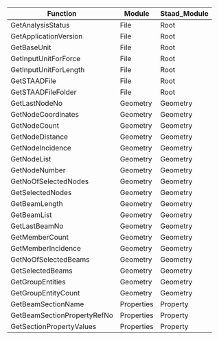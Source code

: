 | Function                    | Module     | Staad_Module | 
|-----------------------------|------------|--------------| 
| GetAnalysisStatus           | File       | Root         | 
| GetApplicationVersion       | File       | Root         | 
| GetBaseUnit                 | File       | Root         | 
| GetInputUnitForForce        | File       | Root         | 
| GetInputUnitForLength       | File       | Root         | 
| GetSTAADFile                | File       | Root         | 
| GetSTAADFileFolder          | File       | Root         | 
| GetLastNodeNo               | Geometry   | Geometry     | 
| GetNodeCoordinates          | Geometry   | Geometry     | 
| GetNodeCount                | Geometry   | Geometry     | 
| GetNodeDistance             | Geometry   | Geometry     | 
| GetNodeIncidence            | Geometry   | Geometry     | 
| GetNodeList                 | Geometry   | Geometry     | 
| GetNodeNumber               | Geometry   | Geometry     | 
| GetNoOfSelectedNodes        | Geometry   | Geometry     | 
| GetSelectedNodes            | Geometry   | Geometry     | 
| GetBeamLength               | Geometry   | Geometry     | 
| GetBeamList                 | Geometry   | Geometry     | 
| GetLastBeamNo               | Geometry   | Geometry     | 
| GetMemberCount              | Geometry   | Geometry     | 
| GetMemberIncidence          | Geometry   | Geometry     | 
| GetNoOfSelectedBeams        | Geometry   | Geometry     | 
| GetSelectedBeams            | Geometry   | Geometry     | 
| GetGroupEntities            | Geometry   | Geometry     | 
| GetGroupEntityCount         | Geometry   | Geometry     | 
| GetBeamSectionName          | Properties | Property     | 
| GetBeamSectionPropertyRefNo | Properties | Property     | 
| GetSectionPropertyValues    | Properties | Property     | 
